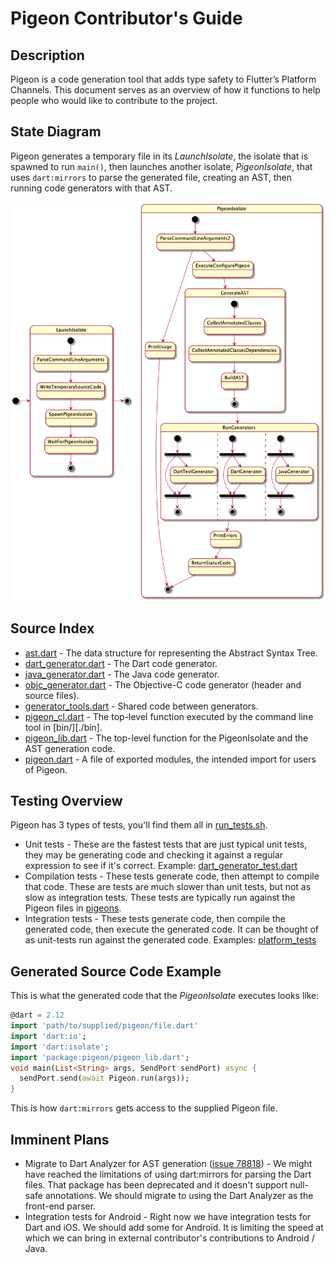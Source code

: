 # Pigeon Contributor's Guide

## Description

Pigeon is a code generation tool that adds type safety to Flutter’s Platform
Channels.  This document serves as an overview of how it functions to help
people who would like to contribute to the project.

## State Diagram

Pigeon generates a temporary file in its _LaunchIsolate_, the isolate that is
spawned to run `main()`, then launches another isolate, _PigeonIsolate_, that
uses `dart:mirrors` to parse the generated file, creating an AST, then running
code generators with that AST.

![State Diagram](./docs/pigeon_state.png)

## Source Index

* [ast.dart](./lib/ast.dart) - The data structure for representing the Abstract Syntax Tree.
* [dart_generator.dart](./lib/dart_generator.dart) - The Dart code generator.
* [java_generator.dart](./lib/java_generator.dart) - The Java code generator.
* [objc_generator.dart](./lib/objc_generator.dart) - The Objective-C code
  generator (header and source files).
* [generator_tools.dart](./lib/generator_tools.dart) - Shared code between generators.
* [pigeon_cl.dart](./lib/pigeon_cl.dart) - The top-level function executed by
  the command line tool in [bin/][./bin].
* [pigeon_lib.dart](./lib/pigeon_lib.dart) - The top-level function for the
  PigeonIsolate and the AST generation code.
* [pigeon.dart](./lib/pigeon.dart) - A file of exported modules, the intended
  import for users of Pigeon.

## Testing Overview

Pigeon has 3 types of tests, you'll find them all in [run_tests.sh](./run_tests.sh).

* Unit tests - These are the fastest tests that are just typical unit tests,
  they may be generating code and checking it against a regular expression to
  see if it's correct.  Example:
  [dart_generator_test.dart](./test/dart_generator_test.dart)
* Compilation tests -  These tests generate code, then attempt to compile that
  code.  These are tests are much slower than unit tests, but not as slow as
  integration tests.  These tests are typically run against the Pigeon files in
  [pigeons](./pigeons).
* Integration tests - These tests generate code, then compile the generated
  code, then execute the generated code.  It can be thought of as unit-tests run
  against the generated code.  Examples: [platform_tests](./platform_tests)

## Generated Source Code Example

This is what the generated code that the _PigeonIsolate_ executes looks like:

```dart
@dart = 2.12
import 'path/to/supplied/pigeon/file.dart'
import 'dart:io';
import 'dart:isolate';
import 'package:pigeon/pigeon_lib.dart';
void main(List<String> args, SendPort sendPort) async {
  sendPort.send(await Pigeon.run(args));
}
```

This is how `dart:mirrors` gets access to the supplied Pigeon file.

## Imminent Plans

* Migrate to Dart Analyzer for AST generation ([issue
  78818](https://github.com/flutter/flutter/issues/78818)) - We might have
  reached the limitations of using dart:mirrors for parsing the Dart files.
  That package has been deprecated and it doesn't support null-safe annotations.
  We should migrate to using the Dart Analyzer as the front-end parser.
* Integration tests for Android - Right now we have integration tests for Dart
  and iOS.  We should add some for Android.  It is limiting the speed at which
  we can bring in external contributor's contributions to Android / Java.
